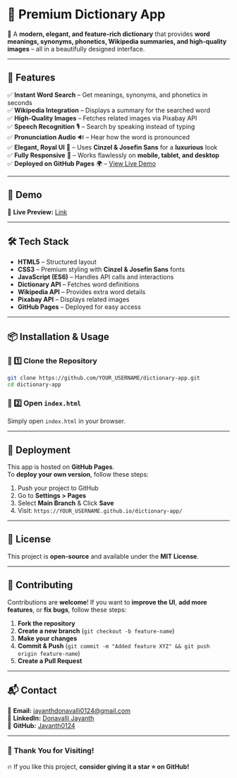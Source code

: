# 📖 Premium Dictionary App

🚀 A **modern, elegant, and feature-rich dictionary** that provides **word meanings, synonyms, phonetics, Wikipedia summaries, and high-quality images** – all in a beautifully designed interface.


---

## 🌟 Features

✅ **Instant Word Search** – Get meanings, synonyms, and phonetics in seconds  
✅ **Wikipedia Integration** – Displays a summary for the searched word  
✅ **High-Quality Images** – Fetches related images via Pixabay API  
✅ **Speech Recognition** 🎙️ – Search by speaking instead of typing  
✅ **Pronunciation Audio** 🔊 – Hear how the word is pronounced  
✅ **Elegant, Royal UI** 🎨 – Uses **Cinzel & Josefin Sans** for a **luxurious** look  
✅ **Fully Responsive** 📱 – Works flawlessly on **mobile, tablet, and desktop**  
✅ **Deployed on GitHub Pages** 🌍 – [View Live Demo](https://wordsage.netlify.app/)  

---

## 🎥 Demo

🔗 **Live Preview:** [Link](https://wordsage.netlify.app/)  

---

## 🛠️ Tech Stack

- **HTML5** – Structured layout  
- **CSS3** – Premium styling with **Cinzel & Josefin Sans** fonts  
- **JavaScript (ES6)** – Handles API calls and interactions  
- **Dictionary API** – Fetches word definitions  
- **Wikipedia API** – Provides extra word details  
- **Pixabay API** – Displays related images  
- **GitHub Pages** – Deployed for easy access  

---

## 📦 Installation & Usage

### 🔹 1️⃣ Clone the Repository  
```sh
git clone https://github.com/YOUR_USERNAME/dictionary-app.git
cd dictionary-app
```

### 🔹 2️⃣ Open `index.html`
Simply open `index.html` in your browser.

---

## 🚀 Deployment

This app is hosted on **GitHub Pages**.  
To **deploy your own version**, follow these steps:  

1. Push your project to GitHub  
2. Go to **Settings > Pages**  
3. Select **Main Branch** & Click **Save**  
4. Visit: `https://YOUR_USERNAME.github.io/dictionary-app/`  

---

## 📝 License

This project is **open-source** and available under the **MIT License**.

---

## 🤝 Contributing

Contributions are **welcome**! If you want to **improve the UI**, **add more features**, or **fix bugs**, follow these steps:

1. **Fork the repository**
2. **Create a new branch** (`git checkout -b feature-name`)
3. **Make your changes**
4. **Commit & Push** (`git commit -m "Added feature XYZ" && git push origin feature-name`)
5. **Create a Pull Request**

---

## 📬 Contact

💌 **Email:** [jayanthdonavalli0124@gmail.com](jayanthdonavalli0124@gmail.com)  
💼 **LinkedIn:** [Donavalli Jayanth](https://www.linkedin.com/in/jayanth-donavalli)  
🐙 **GitHub:** [Jayanth0124](https://github.com/jayanth0124)  

---

### 🚀 **Thank You for Visiting!**
🔥 If you like this project, **consider giving it a star ⭐ on GitHub!**  
